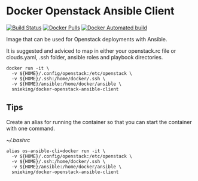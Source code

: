 # Docker Openstack Ansible Client
[![Build Status](https://travis-ci.org/snieking/docker-openstack-ansible-client.svg?branch=master)](https://travis-ci.org/snieking/docker-openstack-ansible-client)
[![Docker Pulls](https://img.shields.io/docker/pulls/mashape/kong.svg)](https://hub.docker.com/r/snieking/docker-openstack-ansible-client/)
[![Docker Automated build](https://img.shields.io/docker/automated/snieking/docker-openstack-ansible-client.svg)](https://hub.docker.com/r/snieking/docker-openstack-ansible-client/builds/)

Image that can be used for Openstack deployments with Ansible.

It is suggested and adviced to map in either your openstack.rc file or clouds.yaml, .ssh folder, ansible roles and playbook directories.

```
docker run -it \
  -v ${HOME}/.config/openstack:/etc/openstack \
  -v ${HOME}/.ssh:/home/docker/.ssh \
  -v ${HOME}/ansible:/home/docker/ansible \
  snieking/docker-openstack-ansible-client
```

## Tips

Create an alias for running the container so that you can start the container with one command.

*~/.bashrc* 
```
alias os-ansible-cli=docker run -it \
  -v ${HOME}/.config/openstack:/etc/openstack \
  -v ${HOME}/.ssh:/home/docker/.ssh \
  -v ${HOME}/ansible:/home/docker/ansible \
  snieking/docker-openstack-ansible-client
```
